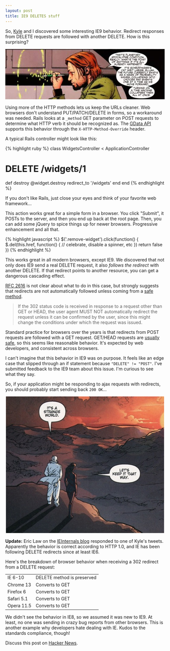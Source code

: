 ```yaml
---
layout: post
title: IE9 DELETES stuff
---
```


So, [Kyle](http://twitter.com/kneath) and I discovered some interesting 
IE9 behavior.  Redirect responses from DELETE requests are followed with
another DELETE.  How is this surprising?

<center>
<a href="http://en.wikipedia.org/wiki/Planetary_(comics)">
<img src="/images/2011/timetravel.jpg" />
</a>
</center>

Using more of the HTTP methods lets us keep the URLs cleaner.  Web 
browsers don't understand PUT/PATCH/DELETE in forms, so a workaround was needed.  Rails looks at a 
`_method` GET parameter on POST requests to determine what HTTP verb it should
be recognized as.  The [GData API](http://code.google.com/apis/gdata/docs/2.0/basics.html#UpdatingEntry)
supports this behavior through the `X-HTTP-Method-Override` header.

A typical Rails controller might look like this:

{% highlight ruby %}
class WidgetsController < ApplicationController
  # DELETE /widgets/1
  def destroy
    @widget.destroy
    redirect_to '/widgets'
  end
end
{% endhighlight %}

If you don't like Rails, just close your eyes and think of your favorite
web framework...

This action works great for a simple form in a browser.  You click
"Submit",
it POSTs to the server, and then you end up back at the root page.
Then, you can add some jQuery to spice things up for newer browsers.
Progressive enhancement and all that.

{% highlight javascript %}
$('.remove-widget').click(function() {
  $.del(this.href, function() {
    // celebrate, disable a spinner, etc
  })
  return false
})
{% endhighlight %}

This works great in all modern browsers, except IE9.  We discovered that not
only does IE9 send a real DELETE request, it also _follows the redirect_
with another DELETE.  If that redirect points to another resource, you
can get a dangerous cascading effect.

[RFC 2616][RFC 2616] is not clear about what to do in this case, but strongly
suggests that redirects are not automatically followed unless coming
from a [safe method](http://www.w3.org/Protocols/rfc2616/rfc2616-sec9.html).

> If the 302 status code is received in response to a request other than GET 
> or HEAD, the user agent MUST NOT automatically redirect the request unless
> it can be confirmed by the user, since this might change the conditions under
> which the request was issued.

[RFC 2616]: http://tools.ietf.org/html/rfc2616#section-10.3.3

Standard practice for browsers over the years is that redirects from
POST requests are followed with a GET request.  GET/HEAD requests are
[usually safe][google web accelerator], so this seems like reasonable
behavior.  It's expected by web developers, and consistent across
browsers.

I can't imagine that this behavior in IE9 was on purpose.  It feels like
an edge case that slipped through an if statement because `"DELETE" !=
"POST"`.  I've submitted feedback to the IE9 team about this issue.  I'm curious
to see what they say.

So, if your application might be responding to ajax requests with
redirects, you should probably start sending back `200 OK`...

[google web accelerator]: http://37signals.com/svn/archives2/google_web_accelerator_hey_not_so_fast_an_alert_for_web_app_designers.php
[p]: http://en.wikipedia.org/wiki/Planetary_(comics)

<center>
<a href="http://en.wikipedia.org/wiki/Planetary_(comics)">
<img src="/images/2011/strangeworld.jpg" />
</a>
</center>

**Update:** Eric Law on the [IEInternals blog][ie] responded to one of Kyle's
tweets.  Apparently the behavior is correct according to HTTP 1.0, and
IE has been following DELETE redirects since at least IE6.

[ie]: http://blogs.msdn.com/b/ieinternals/archive/2011/08/19/understanding-the-impact-of-redirect-response-status-codes-on-http-methods-like-head-get-post-and-delete.aspx

Here's the breakdown of browser behavior when receiving a 302 redirect from
a DELETE request:

<table class="humblebrag" border="0" cellspacing="0" cellpadding="0">
<tbody>
<tr>
<td valign="top">IE 6-10</td>
<td valign="top">DELETE method is preserved</td>
</tr>
<tr>
<td valign="top">Chrome 13</td>
<td valign="top">Converts to GET</td>
</tr>
<tr>
<td valign="top">Firefox 6</td>
<td valign="top">Converts to GET</td>
</tr>
<tr>
<td valign="top">Safari 5.1</td>
<td valign="top">Converts to GET</td>
</tr>
<tr>
<td valign="top">Opera 11.5</td>
<td valign="top">Converts to GET</td>
</tr>
</tbody>
</table>

We didn't see the behavior in IE8, so we assumed it was new to IE9. At least,
no one was sending in crazy bug reports from other browsers. This is another
example why developers hate dealing with IE.  Kudos to the standards
compliance, though!

Discuss this post on [Hacker News](http://news.ycombinator.com/item?id=2903493).
